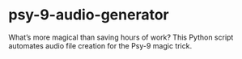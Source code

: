 # psy-9-audio-generator
What’s more magical than saving hours of work? This Python script automates audio file creation for the Psy-9 magic trick.
